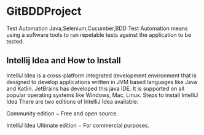 # GitBDDProject

  Test Automation
          Java,Selenium,Cucumber,BDD
  Test Automation means using a software tools to run repetable tests against the application to be tested.

## Intellij Idea and How to Install
IntelliJ Idea is a cross-platform integrated development environment that is designed to develop applications written in JVM based languages like Java and Kotlin. JetBrains has developed this java IDE. It is supported on all popular operating systems like Windows, Mac, Linux.
Steps to install IntelliJ Idea
There are two editions of IntelliJ Idea available:

Community edition − Free and open source.

IntelliJ Idea Ultimate edition − For commercial purposes.
